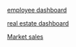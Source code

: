 [employee dashboard](https://app.powerbi.com/view?r=eyJrIjoiM2RiZGIwYmEtMWRhYy00ZDkwLWE0M2QtMTNiZDM0Nzg1MDg5IiwidCI6ImVhZjYyNGM4LWEwYzQtNDE5NS04N2QyLTQ0M2U1ZDc1MTZjZCIsImMiOjh9&pageName=ReportSectione5726463bbb533723265)



[real estate dashboard](https://app.powerbi.com/view?r=eyJrIjoiNzBmYzMyNGMtNzIyMi00ZDg3LWE2NmUtYjBkMjQwZDBlMGE0IiwidCI6ImVhZjYyNGM4LWEwYzQtNDE5NS04N2QyLTQ0M2U1ZDc1MTZjZCIsImMiOjh9)



[Market sales](https://app.powerbi.com/view?r=eyJrIjoiZmJjNTk3ZjktZGY2Yy00ZDg3LTg1MWMtNThjNzNkNTFlN2RiIiwidCI6ImVhZjYyNGM4LWEwYzQtNDE5NS04N2QyLTQ0M2U1ZDc1MTZjZCIsImMiOjh9)
